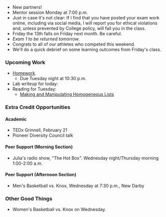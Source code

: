 * New partners!
* Mentor session Monday at 7:00 p.m.
* Just in case it's not clear: If I find that you have posted your exam
  work online, including via social media, I will report you for ethical
  violations and, unless prevented by College policy, will fail you in
  the class.
* Friday the 13th falls on Friday next month.  Be careful.
* *Exam 1 to be returned tomorrow*.  
* Congrats to all of our athletes who competed this weekend.
* We'll do a quick debrief on some learning outcomes from Friday's class.

### Upcoming Work

* [Homework](../assignments/assignment.04.html).
    * Due Tuesday night at 10:30 p.m.
* Lab writeup for today:
* Reading for Tuesday:
    * [Making and Manipulating Homogeneous Lists](../readings/homogeneous-lists-reading.html)

### Extra Credit Opportunities

#### Academic 

* TEDx Grinnell, February 21
* Pioneer Diversity Council talk

#### Peer Support (Morning Section)

* Julia's radio show, "The Hot Box".  Wednesday night/Thursday morning 
  1:00-2:00 a.m.  

#### Peer Support (Afternoon Section)

* Men's Basketball vs. Knox, Wednesday at 7:30 p.m., New Darby

### Other Good Things

* Women's Basketball vs. Knox on Wednesday.

